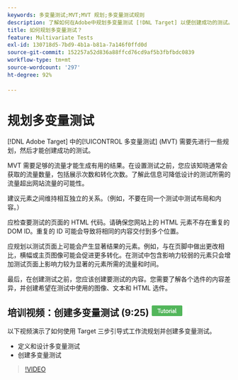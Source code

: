 ```yaml
---
keywords: 多变量测试;MVT;MVT 规划;多变量测试规则
description: 了解如何在Adobe中规划多变量测试 [!DNL Target] 以便创建成功的测试。
title: 如何规划多变量测试？
feature: Multivariate Tests
exl-id: 130718d5-7bd9-4b1a-b81a-7a146f0ffd0d
source-git-commit: 152257a52d836a88ffcd76cd9af5b3fbfbdc0839
workflow-type: tm+mt
source-wordcount: '297'
ht-degree: 92%

---
```


# 规划多变量测试

[!DNL Adobe Target] 中的[!UICONTROL 多变量测试] (MVT) 需要先进行一些规划，然后才能创建成功的测试。

MVT 需要足够的流量才能生成有用的结果。在设置测试之前，您应该知晓通常会获取的流量数量，包括展示次数和转化次数。了解此信息可降低设计的测试所需的流量超出网站流量的可能性。

建议元素之间维持相互独立的关系。（例如，不要在同一个测试中测试布局和内容。）

应检查要测试的页面的 HTML 代码。请确保您网站上的 HTML 元素不存在重复的 DOM ID。重复的 ID 可能会导致将相同的内容交付到多个位置。

应规划以测试页面上可能会产生显著结果的元素。例如，与在页脚中做出更改相比，横幅或主页图像可能会促进更多转化。在测试中包含影响力较弱的元素只会增加测试页面上影响力较为显著的元素所需的流量和时间。

最后，在创建测试之前，您应该创建要测试的内容。您需要了解各个选件的内容差异，并创建希望在测试中使用的图像、文本和 HTML 选件。

## 培训视频：创建多变量测试 (9:25) ![教程徽章](/help/main/assets/tutorial.png)

以下视频演示了如何使用 Target 三步引导式工作流规划并创建多变量测试。

* 定义和设计多变量测试
* 创建多变量测试

>[!VIDEO](https://video.tv.adobe.com/v/17395)
